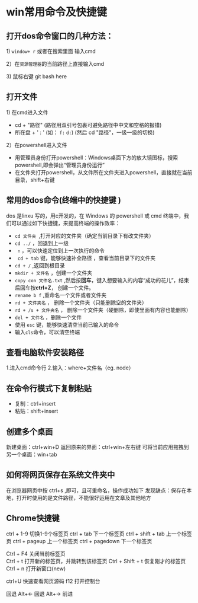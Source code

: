 # win常用命令及快捷键
## 打开dos命令窗口的几种方法：

1) `window+ r` 或者在搜索里面 输入cmd

2）在`资源管理器`的当前路径上直接输入cmd

3) 鼠标右键 git bash here

## 打开文件
1) 在cmd进入文件
- cd + "路径" (路径用双引号包裹可避免路径中中文和空格的报错)
- 所在盘 + ' : '  (如： `f:`     `d:`) (然后 cd "路径"，一级一级的切换)

2）在powershell进入文件
- 用管理员身份打开powershell：Windows桌面下方的放大镜图标，搜索powershell,即会弹出“管理员身份运行”
- 在文件夹打开powershell，从文件所在文件夹进入powershell，直接就在当前目录，shift+右键

## 常用的dos命令(终端中的快捷键 )
dos 是linxu 写的，用c开发的，在 Windows 的 powershell 或 cmd 终端中，我们可以通过如下快捷键，来提高终端的操作效率： 
- `cd 文件夹 `,打开对应的文件夹（确定当前目录下有改文件夹）
- `cd ../` ，回退到上一级
- ` ↑` ，可以快速定位到上一次执行的命令 
- ` cd + tab` 键，能够快速补全路径 ，查看当前目录下的文件夹
- `cd + /` ,返回到根目录
- `mkdir + 文件名` ，创建一个文件夹
-  `copy con 文件名.txt` ,然后按**回车**，键入想要输入的内容“成功的花儿”，结束后回车按**ctrl+Z**， 创建一个文件。
-  `rename b f` ,重命名一个文件或者文件夹
-  `rd + 文件夹名` ， 删除一个文件夹（只能删除空的文件夹）
-  `rd + /s + 文件夹名` ， 删除一个文件夹（硬删除，即使里面有内容也能删除）
-  `del + 文件名` ，删除一个文件
- 使用 `esc` 键，能够快速清空当前已输入的命令 
- 输入` cls `命令，可以清空终端
  

## 查看电脑软件安装路径
1.进入cmd命令行
2.输入：where+文件名（eg. node）


## 在命令行模式下复制粘贴
- 复制：ctrl+insert
- 粘贴：shift+insert

## 创建多个桌面
新建桌面：ctrl+win+D
返回原来的界面：ctrl+win+左右键
可将当前应用拖拽到另一个桌面：win+tab


## 如何将网页保存在系统文件夹中
在浏览器网页中按 ctrl+s ,即可，且可重命名，操作成功如下
发现缺点：保存在本地，打开时使用的是文件路径，不能很好运用在文章及其他地方

## Chrome快捷键
ctrl + 1-9 切换1-9个标签页
ctrl + tab 下一个标签页
ctrl + shift + tab 上一个标签页
ctrl + pageup 上一个标签页
ctrl + pagedown 下一个标签页

Ctrl + F4	关闭当前标签页  		
Ctrl + t	打开新的标签页，并跳转到该标签页
Ctrl + Shift + t 恢复刚才的标签页
Ctrl + n	打开新窗口(new)	


ctrl+U 快速查看网页源码
f12 打开控制台

回退
Alt+← 回退
Alt+→ 前进